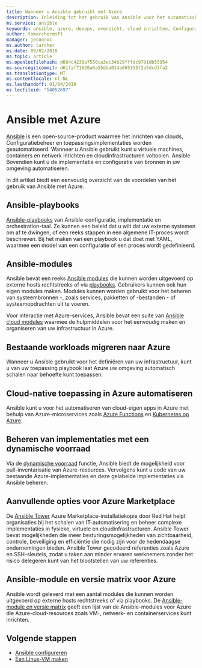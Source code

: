 ```yaml
---
title: Wanneer u Ansible gebruikt met Azure
description: Inleiding tot het gebruik van Ansible voor het automatisch inrichten van clouds, Configuratiebeheer en toepassingsimplementaties.
ms.service: ansible
keywords: ansible, azure, devops, overzicht, cloud inrichten, Configuratiebeheer, de implementatie van toepassing, ansible-modules, ansible-playbooks
author: tomarchermsft
manager: jeconnoc
ms.author: tarcher
ms.date: 09/02/2018
ms.topic: article
ms.openlocfilehash: d684c4238a7550ca3ec34629fffdc9791db55954
ms.sourcegitcommit: d61faf71620a6a55dda014a665155f2a5dcd3fa2
ms.translationtype: MT
ms.contentlocale: nl-NL
ms.lasthandoff: 01/04/2019
ms.locfileid: "54052697"
---
```

# <a name="ansible-with-azure"></a>Ansible met Azure

[Ansible](https://www.ansible.com) is een open-source-product waarmee het inrichten van clouds, Configuratiebeheer en toepassingsimplementaties worden geautomatiseerd. Wanneer u Ansible gebruikt kunt u virtuele machines, containers en netwerk inrichten en cloudinfrastructuren voltooien. Ansible Bovendien kunt u de implementatie en configuratie van bronnen in uw omgeving automatiseren.

In dit artikel biedt een eenvoudig overzicht van de voordelen van het gebruik van Ansible met Azure.

## <a name="ansible-playbooks"></a>Ansible-playbooks

[Ansible-playbooks](https://docs.ansible.com/ansible/latest/playbooks.html) van Ansible-configuratie, implementatie en orchestration-taal. Ze kunnen een beleid dat u wilt dat uw externe systemen om af te dwingen, of een reeks stappen in een algemene IT-proces wordt beschreven. Bij het maken van een playbook u dat doet met YAML, waarmee een model van een configuratie of een proces wordt gedefinieerd.

## <a name="ansible-modules"></a>Ansible-modules

Ansible bevat een reeks [Ansible modules](https://docs.ansible.com/ansible/latest/modules_by_category.html) die kunnen worden uitgevoerd op externe hosts rechtstreeks of via [playbooks](https://docs.ansible.com/ansible/latest/playbooks.html). Gebruikers kunnen ook hun eigen modules maken. Modules kunnen worden gebruikt voor het beheren van systeembronnen -, zoals services, pakketten of -bestanden - of systeemopdrachten uit te voeren.

Voor interactie met Azure-services, Ansible bevat een suite van [Ansible cloud modules](https://docs.ansible.com/ansible/list_of_cloud_modules.html#azure) waarmee de hulpmiddelen voor het eenvoudig maken en organiseren van uw infrastructuur in Azure. 

## <a name="migrate-existing-workload-to-azure"></a>Bestaande workloads migreren naar Azure

Wanneer u Ansible gebruikt voor het definiëren van uw infrastructuur, kunt u van uw toepassing playbook laat Azure uw omgeving automatisch schalen naar behoefte kunt toepassen. 

## <a name="automate-cloud-native-application-in-azure"></a>Cloud-native toepassing in Azure automatiseren

Ansible kunt u voor het automatiseren van cloud-eigen apps in Azure met behulp van Azure-microservices zoals [Azure Functions](https://azure.microsoft.com//services/functions/) en [Kubernetes op Azure](https://azure.microsoft.com/services/container-service/kubernetes/).  

## <a name="manage-deployments-with-dynamic-inventory"></a>Beheren van implementaties met een dynamische voorraad
Via de [dynamische voorraad](https://docs.ansible.com/ansible/intro_dynamic_inventory.html) functie, Ansible biedt de mogelijkheid voor pull-inventarisatie van Azure-resources. Vervolgens kunt u code van uw bestaande Azure-implementaties en deze gelabelde implementaties via Ansible beheren.

## <a name="additional-azure-marketplace-options"></a>Aanvullende opties voor Azure Marketplace
De [Ansible Tower](https://azuremarketplace.microsoft.com/marketplace/apps/redhat.ansible-tower) Azure Marketplace-installatiekopie door Red Hat helpt organisaties bij het schalen van IT-automatisering en beheer complexe implementaties in fysieke, virtuele en cloudinfrastructuren. Ansible Tower bevat mogelijkheden die meer besturingsmogelijkheden van zichtbaarheid, controle, beveiliging en efficiëntie die nodig zijn voor de hedendaagse ondernemingen bieden. Ansible Tower gecodeerd referenties zoals Azure en SSH-sleutels, zodat u taken aan minder ervaren werknemers zonder het risico delegeren kunt van het blootstellen van uw referenties.

## <a name="ansible-module-and-version-matrix-for-azure"></a>Ansible-module en versie matrix voor Azure
Ansible wordt geleverd met een aantal modules die kunnen worden uitgevoerd op externe hosts rechtstreeks of via playbooks.
De [Ansible-module en versie matrix](./ansible-matrix.md) geeft een lijst van de Ansible-modules voor Azure die Azure-cloud-resources zoals VM-, netwerk- en containerservices kunt inrichten. 

## <a name="next-steps"></a>Volgende stappen
- [Ansible configureren](/azure/virtual-machines/linux/ansible-install-configure?toc=%2Fen-us%2Fazure%2Fansible%2Ftoc.json&bc=%2Fen-us%2Fazure%2Fbread%2Ftoc.json)
- [Een Linux-VM maken](/azure/virtual-machines/linux/ansible-create-vm?toc=%2Fen-us%2Fazure%2Fansible%2Ftoc.json&bc=%2Fen-us%2Fazure%2Fbread%2Ftoc.json)
